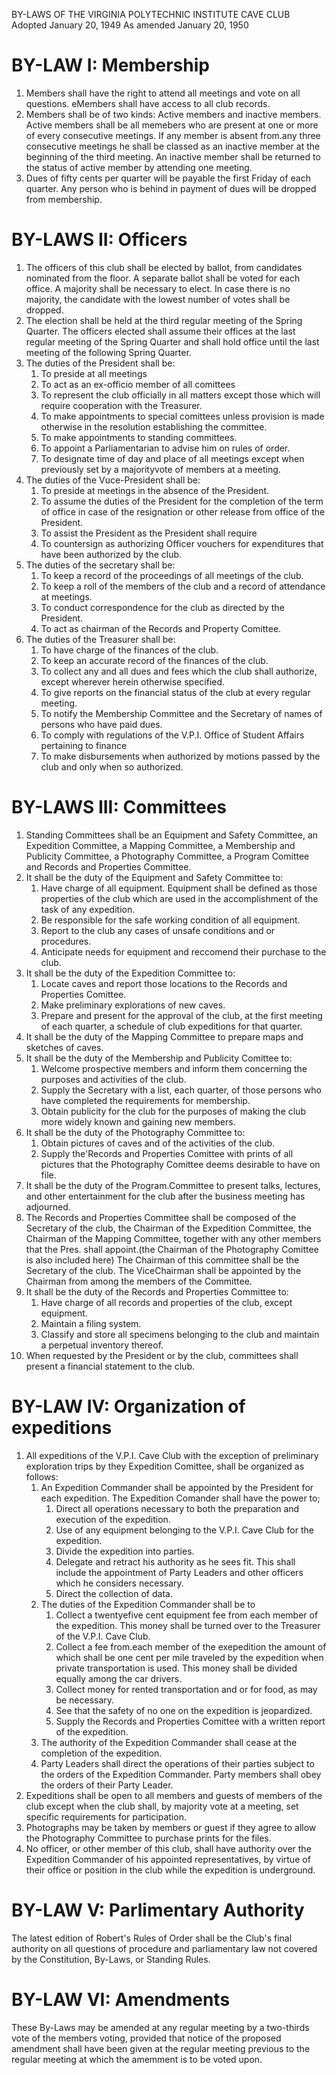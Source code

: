 BY-LAWS OF THE
VIRGINIA POLYTECHNIC INSTITUTE CAVE CLUB
Adopted January 20, 1949
As amended January 20, 1950


# BY-LAW I: Membership
1. Members shall have the right to attend all meetings and vote on all questions. eMembers shall have access to all club records.
1. Members shall be of two kinds: Active members and inactive members. Active members shall be all memebers who are present at one or more of every consecutive meetings. If any member is absent from.any three consecutive meetings he shall be classed as an inactive member at the beginning of the third meeting. An inactive member shall be returned to the status of active member by attending one meeting.
1. Dues of fifty cents per quarter will be payable the first Friday of each quarter. Any person who is behind in payment of dues will be dropped from membership.

# BY-LAWS II: Officers
1. The officers of this club shall be elected by ballot, from candidates nominated from the floor. A separate ballot shall be voted for each office. A majority shall be necessary to elect. In case there is no majority, the candidate with the lowest number of votes shall be dropped.
1. The election shall be held at the third regular meeting of the Spring Quarter. The officers elected shall assume their offices at the last regular meeting of the Spring Quarter and shall hold office until the last meeting of the following Spring Quarter.
1. The duties of the President shall be:
    1. To preside at all meetings
    1. To act as an ex-officio member of all comittees
    1. To represent the club officially in all matters except those which will require cooperation with the Treasurer.
    1. To make appointments to special comittees unless provision is made otherwise in the resolution establishing the committee.
    1. To make appointments to standing committees.
    1. To appoint a Parliamentarian to advise him on rules of order.
    1. To designate time of day and place of all meetings except when previously set by a majorityvote of members at a meeting.
1. The duties of the Vuce-President shall be:
    1. To preside at meetings in the absence of the President.
    1. To assume the duties of the President for the completion of the term of office in case of the resignation or other release from office of the President.
    1. To assist the President as the President shall require
    1. To countersign as authorizing Officer vouchers for expenditures that have been authorized by the club.
1. The duties of the secretary shall be:
    1. To keep a record of the proceedings of all meetings of the club.
    1. To keep a roll of the members of the club and a record of attendance at meetings.
    1. To conduct correspondence for the club as directed by the President.
    1. To act as chairman of the Records and Property Comittee.
1. The duties of the Treasurer shall be:
    1. To have charge of the finances of the club.
    1. To keep an accurate record of the finances of the club.
    1. To collect any and all dues and fees which the club shall authorize, except wherever herein otherwise specified.
    1. To give reports on the financial status of the club at every regular meeting.
    1. To notify the Membership Committee and the Secretary of names of persons who have paid dues.
    1. To comply with regulations of the V.P.I. Office of Student Affairs pertaining to finance
    1. To make disbursements when authorized by motions passed by the club and only when so authorized.

# BY-LAWS III: Committees
1. Standing Committees shall be an Equipment and Safety Committee, an Expedition Committee, a Mapping Committee, a Membership and Publicity Committee, a Photography Committee, a Program Comittee and Records and Properties Committee.
1. It shall be the duty of the Equipment and Safety Committee to:
    1. Have charge of all equipment. Equipment shall be defined as those properties of the club which are used in the accomplishment of the task of any expedition.
    1. Be responsible for the safe working condition of all equipment.
    1. Report to the club any cases of unsafe conditions and or procedures.
    1. Anticipate needs for equipment and reccomend their purchase to the club.
1. It shall be the duty of the Expedition Committee to:
    1. Locate caves and report those locations to the Records and Properties Comittee.
    1. Make preliminary explorations of new caves.
    1. Prepare and present for the approval of the club, at the first meeting of each quarter, a schedule of club expeditions for that quarter.
1. It shall be the duty of the Mapping Committee to prepare maps and sketches of caves.
1. It shall be the duty of the Membership and Publicity Comittee to:
    1. Welcome prospective members and inform them concerning the purposes and activities of the club.
    1. Supply the Secretary with a list, each quarter, of those persons who have completed the requirements for membership.
    1. Obtain publicity for the club for the purposes of making the club more widely known and gaining new members.
1. It shall be the duty of the Photography Committee to:
    1.  Obtain pictures of caves and of the activities of the club.
    1. Supply the'Records and Properties Comittee with prints of all pictures that the Photography Comittee deems desirable to have on file.
1. It shall be the duty of the Program.Committee to present talks, lectures, and other entertainment for the club after the business meeting has adjourned.
1. The Records and Properties Committee shall be composed of the Secretary of the club, the Chairman of the Expedition Committee, the Chairman of the Mapping Committee, together with any other members that the Pres. shall appoint.(the Chairman of the Photography Comittee is also included here) The Chairman of this committee shall be the Secretary of the club. The ViceChairman shall be appointed by the Chairman from among the members of the Committee.
1. It shall be the duty of the Records and Properties Committee to:
    1. Have charge of all records and properties of the club, except equipment.
    1. Maintain a filing system.
    1. Classify and store all specimens belonging to the club and maintain a perpetual inventory thereof.
1. When requested by the President or by the club, committees shall present a financial statement to the club.

# BY-LAW IV: Organization of expeditions
1. All expeditions of the V.P.I. Cave Club with the exception of preliminary exploration trips by they Expedition Comittee, shall be organized as follows:
    1. An Expedition Commander shall be appointed by the President for each expedition. The Expedition Comander shall have the power to;
        1. Direct all operations necessary to both the preparation and execution of the expedition.
        1. Use of any equipment belonging to the V.P.I. Cave Club for the expedition.
        1. Divide the expedition into parties.
        1. Delegate and retract his authority as he sees fit. This shall include the appointment of Party Leaders and other officers which he considers necessary.
        1. Direct the collection of data.
    1. The duties of the Expedition Commander shall be to
        1. Collect a twentyefive cent equipment fee from each member of the expedition. This money shall be turned over to the Treasurer of the V.P.I. Cave Club.
        1. Collect a fee from.each member of the exepedition the amount of which shall be one cent per mile traveled by the expedition when private transportation is used. This money shall be divided equally among the car drivers.
        1. Collect money for rented transportation and or for food, as may be necessary.
        1. See that the safety of no one on the expedition is jeopardized.
        1. Supply the Records and Properties Comittee with a written report of the expedition.
    1. The authority of the Expedition Commander shall cease at the completion of the expedition.
    1. Party Leaders shall direct the operations of their parties subject to the orders of the Expedition Commander. Party members shall obey the orders of their Party Leader.
1. Expeditions shall be open to all members and guests of members of the club except when the club shall, by majority vote at a meeting, set specific requirements for participation.
1. Photographs may be taken by members or guest if they agree to allow the Photography Committee to purchase prints for the files.
1. No officer, or other member of this club, shall have authority over the Expedition Commander of his appointed representatives, by virtue of their office or position in the club while the expedition is underground.

# BY-LAW V: Parlimentary Authority
The latest edition of Robert's Rules of Order shall be the Club's final authority on all questions of procedure and parliamentary law not covered by the Constitution, By-Laws, or Standing Rules.

# BY-LAW VI: Amendments
These By-Laws may be amended at any regular meeting by a two-thirds vote of the members voting, provided that notice of the proposed amendment shall have been given at the regular meeting previous to the regular meeting at which the amemment is to be voted upon.

